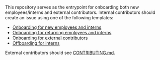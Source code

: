 This repository serves as the entrypoint for onboarding both new employees/interns and external contributors. Internal contributors should create an issue using one of the following templates:

* [Onboarding for new employees and interns](.github/ISSUE_TEMPLATE/onboarding-internal.md)
* [Onboarding for returning employees and interns](.github/ISSUE_TEMPLATE/onboarding-returning.md)
* [Onboarding for external contributors](.github/ISSUE_TEMPLATE/onboarding-external.md)
* [Offboarding for interns](.github/ISSUE_TEMPLATE/offboarding.md)

External contributors should see [CONTRIBUTING.md](CONTRIBUTING.md).

